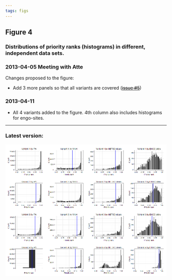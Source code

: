 ```yaml
---
tags: figs
---
```


## Figure 4
### Distributions of priority ranks (histograms) in different, independent data sets.

### 2013-04-05 Meeting with Atte 

Changes proposed to the figure:
* Add 3 more panels so that all variants are covered ([~~issue #5~~](https://github.com/jlehtoma/validityms/issues/5))

### 2013-04-11

* All 4 variants added to the figure. 4th column also includes histograms for 
engo-sites.

----
### Latest version:

![fig4](../../figs/Fig4_w600.png)